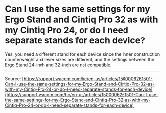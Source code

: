 # Can I use the same settings for my Ergo Stand and Cintiq Pro 32 as with my Cintiq Pro 24, or do I need separate stands for each device?

Yes, you need a different stand for each device since the inner construction counterweight and lever sizes are different, and the settings between the Ergo Stand 24-inch and 32-inch are not compatible.

---
Source: [https://support.wacom.com/hc/en-us/articles/1500006261501-Can-I-use-the-same-settings-for-my-Ergo-Stand-and-Cintiq-Pro-32-as-with-my-Cintiq-Pro-24-or-do-I-need-separate-stands-for-each-device](https://support.wacom.com/hc/en-us/articles/1500006261501-Can-I-use-the-same-settings-for-my-Ergo-Stand-and-Cintiq-Pro-32-as-with-my-Cintiq-Pro-24-or-do-I-need-separate-stands-for-each-device)
